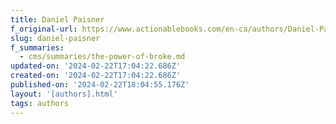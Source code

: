 ```yaml
---
title: Daniel Paisner
f_original-url: https://www.actionablebooks.com/en-ca/authors/Daniel-Paisner/
slug: daniel-paisner
f_summaries:
  - cms/summaries/the-power-of-broke.md
updated-on: '2024-02-22T17:04:22.686Z'
created-on: '2024-02-22T17:04:22.686Z'
published-on: '2024-02-22T18:04:55.176Z'
layout: '[authors].html'
tags: authors
---
```



